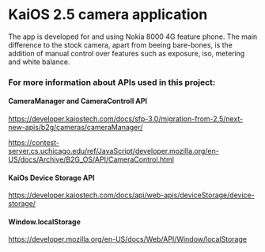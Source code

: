 # KaiOS 2.5 camera application

The app is developed for and using Nokia 8000 4G feature phone. The main difference to the stock camera, apart from beeing bare-bones, is the addition of manual control over features such as exposure, iso, metering and white balance.
  
### For more information about APIs used in this project:

#### CameraManager and CameraControll API

https://developer.kaiostech.com/docs/sfp-3.0/migration-from-2.5/next-new-apis/b2g/cameras/cameraManager/

https://contest-server.cs.uchicago.edu/ref/JavaScript/developer.mozilla.org/en-US/docs/Archive/B2G_OS/API/CameraControl.html
  
#### KaiOs Device Storage API

https://developer.kaiostech.com/docs/api/web-apis/deviceStorage/device-storage/
  
#### Window.localStorage

https://developer.mozilla.org/en-US/docs/Web/API/Window/localStorage
